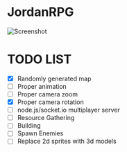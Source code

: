 # JordanRPG


![Screenshot](screenshot.png?raw=true "Screenshot")


# TODO LIST #

- [x] Randomly generated map
- [ ] Proper animation
- [ ] Proper camera zoom
- [x] Proper camera rotation
- [ ] node.js/socket.io multiplayer server
- [ ] Resource Gathering
- [ ] Building
- [ ] Spawn Enemies
- [ ] Replace 2d sprites with 3d models
